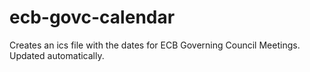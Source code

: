 # ecb-govc-calendar

Creates an ics file with the dates for ECB Governing Council Meetings. Updated automatically.
